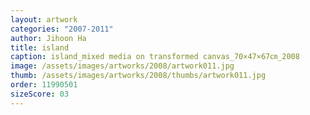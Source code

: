 ```yaml
---
layout: artwork
categories: "2007-2011"
author: Jihoon Ha
title: island
caption: island_mixed media on transformed canvas_70×47×67㎝_2008
image: /assets/images/artworks/2008/artwork011.jpg
thumb: /assets/images/artworks/2008/thumbs/artwork011.jpg
order: 11990501
sizeScore: 03
---
```

